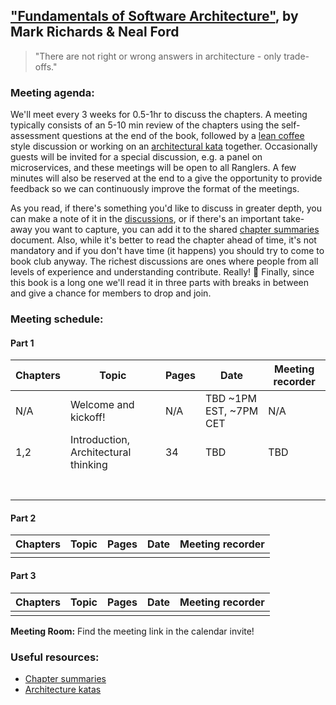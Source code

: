 ## ["Fundamentals of Software Architecture"](https://www.oreilly.com/library/view/fundamentals-of-software/9781492043447/), by Mark Richards & Neal Ford

> "There are not right or wrong answers in architecture - only trade-offs."

### Meeting agenda:

We'll meet every 3 weeks for 0.5-1hr to discuss the chapters. A meeting typically consists of an 5-10 min review of the chapters using the self-assessment questions at the end of the book, followed by a [lean coffee](http://agilecoffee.com/leancoffee/) style discussion or working on an [architectural kata](http://fundamentalsofsoftwarearchitecture.com/katas/) together. Occasionally guests will be invited for a special discussion, e.g. a panel on microservices, and these meetings will be open to all Ranglers. A few minutes will also be reserved at the end to a give the opportunity to provide feedback so we can continuously improve the format of the meetings.

As you read, if there's something you'd like to discuss in greater depth, you can make a note of it in the [discussions](https://github.com/melaniebrgr/bookclub-fundamentals-software-architecture/discussions), or if there's an important take-away you want to capture, you can add it to the shared [chapter summaries](https://github.com/melaniebrgr/bookclub-fundamentals-software-architecture/tree/main/summaries) document. Also, while it's better to read the chapter ahead of time, it's not mandatory and if you don't have time (it happens) you should try to come to book club anyway. The richest discussions are ones where people from all levels of experience and understanding contribute. Really! 🙂 Finally, since this book is a long one we'll read it in three parts with breaks in between and give a chance for members to drop and join.

### Meeting schedule:

#### Part 1

| Chapters | Topic                          | Pages          | Date                           | Meeting recorder   |
| -------- | ------------------------------ | -------------- | ------------------------------ | ------------------ |
| N/A|Welcome and kickoff!|N/A|TBD ~1PM EST, ~7PM CET|N/A|
| 1,2|Introduction, Architectural thinking|34|TBD|TBD|
|          |                                |                |                                |                    |
|          |                                |                |                                |                    |
|          |                                |                |                                |                    |
|          |                                |                |                                |                    |
|          |                                |                |                                |                    |
|          |                                |                |                                |                    |
|          |                                |                |                                |                    |

#### Part 2

| Chapters | Topic                          | Pages          | Date                           | Meeting recorder   |
| -------- | ------------------------------ | -------------- | ------------------------------ | ------------------ |
|          |                                |                |                                |                    |

#### Part 3

| Chapters | Topic                          | Pages          | Date                           | Meeting recorder   |
| -------- | ------------------------------ | -------------- | ------------------------------ | ------------------ |
|          |                                |                |                                |                    |

**Meeting Room:** Find the meeting link in the calendar invite!

### Useful resources:

- [Chapter summaries](https://github.com/melaniebrgr/bookclub-fundamentals-software-architecture/tree/main/summaries)
- [Architecture katas](http://fundamentalsofsoftwarearchitecture.com/katas/)
